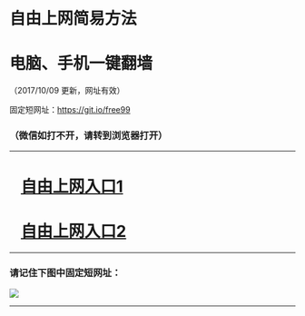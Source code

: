 ﻿# 自由上网简易方法

# 电脑、手机一键翻墙

（2017/10/09 更新，网址有效）

固定短网址：https://git.io/free99

### （微信如打不开，请转到浏览器打开）


***





# &nbsp;&nbsp; <a href="http://ft157427326.fwq-tz-1001.info/fwqtz01.html?t=100900132176 " target="_blank">自由上网入口1</a>
# &nbsp;&nbsp; <a href="http://ft1293413449.fwq-tz-1002.info/fwqtz02.html?t=100900114568 " target="_blank">自由上网入口2</a>
***

### 请记住下图中固定短网址：

<img src="https://s3-us-west-2.amazonaws.com/fwq-1001/yjfq-20170905okok.png" /> 


***

